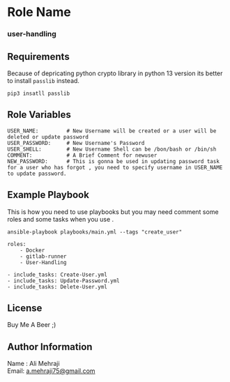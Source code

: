 Role Name
=========

### **user-handling**


Requirements
------------

Because of depricating python crypto library in python 13 version its better to install `passlib` instead.

```
pip3 insatll passlib
```


Role Variables
--------------

```
USER_NAME:         # New Username will be created or a user will be deleted or update password 
USER_PASSWORD:     # New Username's Password
USER_SHELL:        # New Username Shell can be /bon/bash or /bin/sh
COMMENT:           # A Brief Comment for newuser
NEW_PASSWORD:      # This is gonna be used in updating password task for a user who has forgot , you need to specify username in USER_NAME to update password.
```

Example Playbook
----------------

This is how you need to use playbooks but you may need comment some roles and some tasks when you use .

```
ansible-playbook playbooks/main.yml --tags "create_user"
```

```
roles:
    - Docker
    - gitlab-runner
    - User-Handling
```


```
- include_tasks: Create-User.yml
- include_tasks: Update-Password.yml
- include_tasks: Delete-User.yml
```

License
-------

Buy Me A Beer ;\)

Author Information
------------------

Name : Ali Mehraji </br>
Email: a.mehraji75@gmail.com